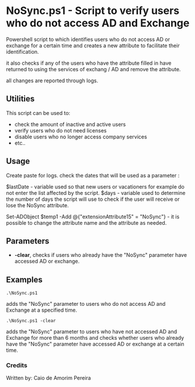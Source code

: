 # NoSync.ps1 - Script to verify users who do not access AD and Exchange

Powershell script to which identifies users who do not access AD or exchange for a certain time and creates a new attribute to facilitate their identification.

it also checks if any of the users who have the attribute filled in have returned to using the services of exchang / AD and remove the attribute.

all changes are reported through logs.

## Utilities

This script can be used to:

- check the amount of inactive and active users
- verify users who do not need licenses
- disable users who no longer access company services
- etc..

## Usage 

Create paste for logs.
check the dates that will be used as a parameter : 

$lastDate - variable used so that new users or vacationers for example do not enter the list affected by the script.
$days - variable used to determine the number of days the script will use to check if the user will receive or lose the NoSync attribute.

Set-ADObject $temp1 -Add @{"extensionAttribute15" = "NoSync"} - it is possible to change the attribute name and the attribute as needed.

## Parameters 

- **-clear**, checks if users who already have the "NoSync" parameter have accessed AD or exchange.

## Examples

    .\NoSync.ps1 
    
adds the "NoSync" parameter to users who do not access AD and Exchange at a specified time.
    
    .\NoSync.ps1 -clear
    
adds the "NoSync" parameter to users who have not accessed AD and Exchange for more than 6 months and checks whether users who already have the "NoSync" parameter have accessed AD or exchange at a certain time.
    
### Credits

Written by: Caio de Amorim Pereira




    
    
